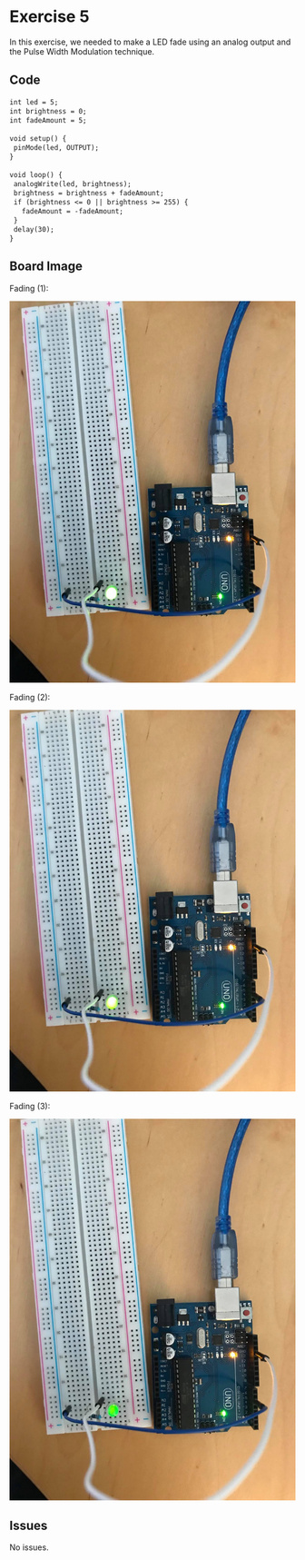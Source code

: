 # Exercise 5

In this exercise, we needed to make a LED fade using an analog output and the Pulse Width Modulation technique.

## Code

 ```Arduino
int led = 5;
int brightness = 0;
int fadeAmount = 5;

void setup() {
  pinMode(led, OUTPUT);
}

void loop() {
  analogWrite(led, brightness);
  brightness = brightness + fadeAmount;
  if (brightness <= 0 || brightness >= 255) {
    fadeAmount = -fadeAmount;
  }
  delay(30);
}
 ```

## Board Image

Fading (1):

![photo](photo1.jpg)

Fading (2):

![photo](photo2.jpg)

Fading (3):

![photo](photo3.jpg)


## Issues 

No issues.